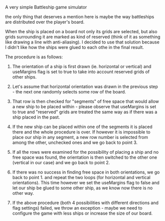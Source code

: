 A very simple Battleship game simulator

the only thing that deserves a mention here is maybe the way battleships are distributed over the player's board.

When the ship is placed on a board not only its grids are selected, but also grids surrounding it are marked as kind of reserved
(think of it as something like drawing a line with anti-aliasing). I decided to use that solution because I didn't like how the ships were
glued to each othe in the final result.

The procedure is as follows:

1. The orientation of a ship is first drawn (ie. horizontal or vertical) and useMargins flag is set to true to take into account reserved grids of other ships.

2. Let's assume that horizontal orientation was drawn in the previous step - the next one randomly selects some row of the board.

3. That row is then checked for "segments" of free space that would allow a new ship to be placed within - please observe that useMargins is set to true and 
"reserved" grids are treated the same way as if there was a ship placed in the past.

4. If the new ship can be placed within one of the segments it is placed there and the whole procedure is over. If however it is impossible to place our ship in any
segment, a new row number is selected from among the other, unchecked ones and we go back to point 3.

5. If all the rows were examined for the possibility of placing a ship and no free space was found, the orientation is then switched to the other one (vertical in
our case) and we go back to point 2.

6. If there was no success in finding free space in both orientations, we go back to point 1. and repeat the two loops (for horizontal and vertical orientations).
This time however we set the useMargins flag to false and let our ship be glued to some other ship, as we know now there is no other way.

7. If the above procedure (both 4 possibilities with different directions and flag settings) failed, we throw an exception - maybe we need to configure the game 
with less ships or increase the size of our board.
